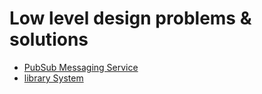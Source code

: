 # Low level design problems & solutions

- [PubSub Messaging Service](https://github.com/kapillamba4/LLD/tree/main/pubSub#low-level-system-design---pubsub-messaging-queue)
- [library System](https://github.com/kapillamba4/LLD/blob/main/library-management-system/README.md#low-level-system-design---library-management-system)
